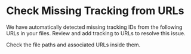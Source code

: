 # Check Missing Tracking from URLs

We have automatically detected missing tracking IDs from the following URLs in your files.
Review and add tracking to URLs to resolve this issue.

Check the file paths and associated URLs inside them.
